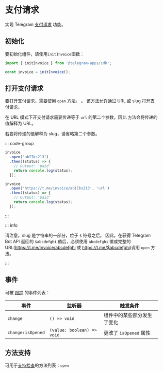 # 支付请求

实现 Telegram [支付请求](https://core.telegram.org/bots/payments#introducing-payments-2-0)
功能。

## 初始化

要初始化组件，请使用`initInvoice`函数：

```typescript
import { initInvoice } from '@telegram-apps/sdk';

const invoice = initInvoice();  
```

## 打开支付请求

要打开支付请求，需要使用 `open` 方法。
。 该方法允许通过 URL 或 slug 打开支付请求。

在 URL 模式下开支付请求需要传递等于 `url` 的第二个参数，因此
方法会将传递的值解释为 URL。

若要将传递的值解释为 slug，请省略第二个参数。

::: code-group

```typescript [Using slug]
invoice
  .open('abIIks213')
  .then((status) => {
    // Output: 'paid'
    return console.log(status);
  });
```

```typescript [Using URL]
invoice
  .open('https://t.me/invoice/abIIks213', 'url')
  .then((status) => {
    // Output: 'paid'
    return console.log(status);
  });
```

:::

::: info

请注意，slug 是字符串的一部分，位于 `$` 符号之后。 因此，在获得 Telegram Bot API 返回的 `$abcdefghi` 值后，必须使用 `abcdefghi` 值或完整的 URL(https://t.me/invoice/abcdefghi 或 https://t.me/$abcdefghi)调用 `open` 方法。

:::

## 事件

可被 [跟踪](#events) 的事件列表：

| 事件                | 监听器                        | 触发条件              |
| ----------------- | -------------------------- | ----------------- |
| `change`          | `() => void`               | 组件中的某些部分发生了变化     |
| `change:isOpened` | `(value: boolean) => void` | 更改了 `isOpened` 属性 |

## 方法支持

可用于[支持检查](#methods-support)的方法列表：`open`
